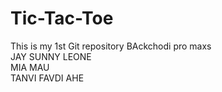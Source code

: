 # Tic-Tac-Toe
This is my 1st Git repository
BAckchodi pro maxs
<br>
JAY SUNNY LEONE
<br>
MIA MAU
<br>
TANVI FAVDI AHE